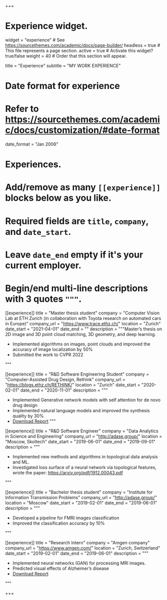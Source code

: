 +++
# Experience widget.
widget = "experience"  # See https://sourcethemes.com/academic/docs/page-builder/
headless = true  # This file represents a page section.
active = true  # Activate this widget? true/false
weight = 40  # Order that this section will appear.

title = "Experience"
subtitle = "MY WORK EXPERIENCE"

# Date format for experience
#   Refer to https://sourcethemes.com/academic/docs/customization/#date-format
date_format = "Jan 2006"

# Experiences.
#   Add/remove as many `[[experience]]` blocks below as you like.
#   Required fields are `title`, `company`, and `date_start`.
#   Leave `date_end` empty if it's your current employer.
#   Begin/end multi-line descriptions with 3 quotes `"""`.
[[experience]]
  title = "Master thesis student"
  company = "Computer Vision Lab at ETH Zurich (in collaboration with Toyota research on automated cars in Europe)"
  company_url = "https://www.trace.ethz.ch/"
  location = "Zurich"
  date_start = "2021-04-01"
  date_end = ""
  description = """Master’s thesis on 2D image and 3D point cloud matching, 3D geometry, and deep learning.

  
  
  * Implemented algorithms on images, point clouds and improved the accuracy of image localization by 50%
  * Submitted the work to CVPR 2022

   <!-- * [Download Report](https://drive.google.com/file/d/1Gcd11XRxMImM4ndHwg1Ab_nrRrB2ibcn/view) -->
  <!-- * Wrote a paper -->
  """

[[experience]]
  title = "R&D Software Engineering Student"
  company = "Computer-Assisted Drug Design, Rethink"
  company_url = "https://blogs.ethz.ch/RETHINK/"
  location = "Zurich"
  date_start = "2020-02-01"
  date_end = "2020-11-01"
  description = """


  * Implemented Generative network models with self attention for de novo drug design
  * Implemented natural language models and improved the synthesis quality by 30%
  * [Download Report](https://drive.google.com/file/d/1MYT9qRnM9EzHT37-PNzrCWojR_WAFZzB/view?usp=sharing)
  """

[[experience]]
  title = "R&D Software Engineer"
  company = "Data Analytics in Science and Engineering"
  company_url = "http://adase.group/"
  location = "Moscow, Skoltech"
  date_start = "2019-06-01"
  date_end = "2019-09-01"
  description = """


  * Implemented new methods and algorithms in topological data analysis and ML.
  * Investigated loss surface of a neural network via topological features, wrote the paper: https://arxiv.org/pdf/1912.00043.pdf

  """


 [[experience]]
  title = "Bachelor thesis student"
  company = "Institute for Information Transmission Problems"
  company_url = "http://adase.group/"
  location = "Moscow"
  date_start = "2019-02-01"
  date_end = "2019-06-01"
  description = """


  * Developed a pipeline for FMRI images classification
  * Improved the classification accuracy by 10%

  """

 [[experience]]
  title = "Research Intern"
  company = "Amgen company"
  company_url = "https://www.amgen.com/"
  location = "Zurich, Switzerland"
  date_start = "2019-02-01"
  date_end = "2019-06-01"
  description = """

  * Implemented neural networks (GAN) for processing MRI images.
  * Predicted visual effects of Alzheimer’s disease
  * [Download Report](https://drive.google.com/file/d/17pJS7ouhgvBHL-DH6PWfW2xTgnG2nNxV/view)

  """


+++
